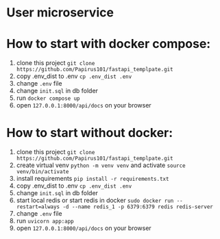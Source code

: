 # User microservice

# How to start with docker compose:
1. clone this project `git clone https://github.com/Papirus101/fastapi_templpate.git `
2. copy .env_dist to .env `cp .env_dist .env`
3. change `.env` file
4. change `init.sql` in db folder
5. run `docker compose up `
6. open `127.0.0.1:8000/api/docs` on your browser

# How to start without docker:
1. clone this project `git clone https://github.com/Papirus101/fastapi_templpate.git`
2. create virtual venv `python -m venv venv` and activate `source venv/bin/activate`
3. install requirements `pip install -r requirements.txt`
4. copy .env_dist to .env `cp .env_dist .env`
5. change `init.sql` in db folder
6. start local redis or start redis in docker 
`
sudo docker run --restart=always -d --name redis_1 -p 6379:6379 redis redis-server
`
7. change `.env` file
8. run `uvicorn app:app`
9. open `127.0.0.1:8000/api/docs` on your browser
